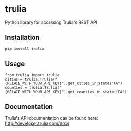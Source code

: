 # trulia

Python library for accessing Trulia's REST API

## Installation

    pip install trulia

## Usage

    from trulia import trulia
    cities = trulia.Trulia("{RELACE_WITH_YOUR_API_KEY}").get_cities_in_state("CA")
    counties = trulia.Trulia("{RELACE_WITH_YOUR_API_KEY}").get_counties_in_state("CA")

## Documentation

Trulia's API documentation can be found here: http://developer.trulia.com/docs
